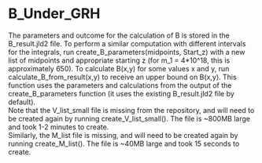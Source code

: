 # B_Under_GRH
The parameters and outcome for the calculation of B is stored in the B_result.jld2 file. To perform a similar computation with different intervals for the integrals, run create_B_parameters(midpoints, Start_z) with a new list of midpoints and appropriate starting z (for m_1 = 4*10^18, this is approximately 650). To calculate B(x,y) for some values x and y, run calculate_B_from_result(x,y) to receive an upper bound on B(x,y). This function uses the parameters and calculations from the output of the create_B_parameters function (it uses the existing B_result.jld2 file by default).<br>
Note that the V_list_small file is missing from the repository, and will need to be created again by running create_V_list_small(). The file is ~800MB large and took 1-2 minutes to create.<br>
Similarly, the M_list file is missing, and will need to be created again by running create_M_list(). The file is ~40MB large and took 15 seconds to create.
